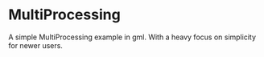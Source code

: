 # MultiProcessing
A simple MultiProcessing example in gml. With a heavy focus on simplicity for newer users.
